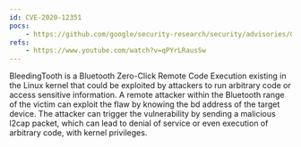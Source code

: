 ```yaml
---
id: CVE-2020-12351
pocs:
    - https://github.com/google/security-research/security/advisories/GHSA-h637-c88j-47wq
refs:
    - https://www.youtube.com/watch?v=qPYrLRausSw
---
```

BleedingTooth is a Bluetooth Zero-Click Remote Code Execution existing in the Linux kernel that could be exploited by attackers to run arbitrary code or access sensitive information. A remote attacker within the Bluetooth range of the victim can exploit the flaw by knowing the bd address of the target device. The attacker can trigger the vulnerability by sending a malicious l2cap packet, which can lead to denial of service or even execution of arbitrary code, with kernel privileges.
